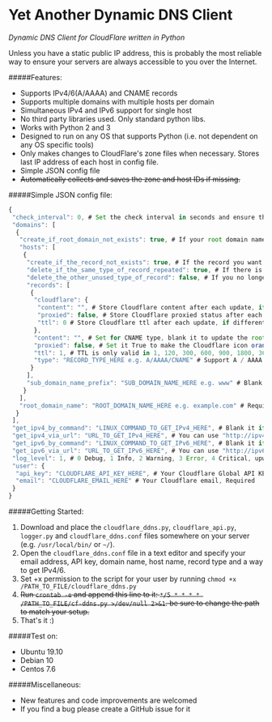 # Yet Another Dynamic DNS Client 
*Dynamic DNS Client for CloudFlare written in Python*

Unless you have a static public IP address, this is probably the most reliable way to ensure your servers are always accessible to you over the Internet.

#####Features:
* Supports IPv4/6(A/AAAA) and CNAME records 
* Supports multiple domains with multiple hosts per domain
* Simultaneous IPv4 and IPv6 support for single host
* No third party libraries used. Only standard python libs.
* Works with Python 2 and 3
* Designed to run on any OS that supports Python (i.e. not dependent on any OS specific tools)
* Only makes changes to CloudFlare's zone files when necessary. Stores last IP address of each host in config file.
* Simple JSON config file
* ~~Automatically collects and saves the zone and host IDs if missing.~~

#####Simple JSON config file:
```javascript
{
 "check_interval": 0, # Set the check interval in seconds and ensure that the script runs on the backend, you can also set it 0(off) and use "crontab" to set up a scheduled run.
 "domains": [
  {
   "create_if_root_domain_not_exists": true, # If your root domain name has not been added to Cloudflare, setting it to True will automatically help you add the root domain name to Cloudflare
   "hosts": [
    {
     "create_if_the_record_not_exists": true, # If the record you want to update does not exist, set it True to help you create that record
	 "delete_if_the_same_type_of_record_repeated": true, # If there is a duplicate of the type of record you want to update, set it "True" to help you delete extra records
     "delete_the_other_unused_type_of_record": false, # If you no longer use other types of records, such as using only type A and not using AAAA and CNAME types, set True to help you delete AAAA and CNAME types
     "records": [
      {
       "cloudflare": {
        "content": "", # Store Cloudflare content after each update, if different from Cloudflare, leave it blank
        "proxied": false, # Store Cloudflare proxied status after each update, if different from Cloudflare, set it false
        "ttl": 0 # Store Cloudflare ttl after each update, if different from Cloudflare, set it 0
       }, 
       "content": "", # Set for CNAME type, blank it to update the root domain name
       "proxied": false, # Set it True to make the Cloudflare icon orange(using Cloudflare proxy)
       "ttl": 1, # TTL is only valid in 1, 120, 300, 600, 900, 1800, 3600, 7200, 18000, 43200, 86400 (in second)
       "type": "RECORD_TYPE_HERE e.g. A/AAAA/CNAME" # Support A / AAAA / CNAME type, Required
      }
     ], 
     "sub_domain_name_prefix": "SUB_DOMAIN_NAME_HERE e.g. www" # Blank it to update root domain name
    }
   ], 
   "root_domain_name": "ROOT_DOMAIN_NAME_HERE e.g. example.com" # Required
  }
 ], 
 "get_ipv4_by_command": "LINUX_COMMAND_TO_GET_IPv4_HERE", # Blank it if you don’t understand
 "get_ipv4_via_url": "URL_TO_GET_IPv4_HERE", # You can use "http://ipv4.icanhazip.com" but I can't ensure its security
 "get_ipv6_by_command": "LINUX_COMMAND_TO_GET_IPv6_HERE", # Blank it if you don’t understand
 "get_ipv6_via_url": "URL_TO_GET_IPv6_HERE", # You can use "http://ipv6.icanhazip.com" but I can't ensure its security
 "log_level": 1, # 0 Debug, 1 Info, 2 Warning, 3 Error, 4 Critical, upwards include
 "user": {
  "api_key": "CLOUDFLARE_API_KEY_HERE", # Your Cloudflare Global API KEY, Required
  "email": "CLOUDFLARE_EMAIL_HERE" # Your Cloudflare email, Required
 }
}
```

#####Getting Started:
1. Download and place the ```cloudflare_ddns.py```, ```cloudflare_api.py```, ```logger.py``` and ```cloudflare_ddns.conf``` files somewhere on your server (e.g. ```/usr/local/bin/``` or ```~/```). 
2. Open the ```cloudflare_ddns.conf``` file in a text editor and specify your email address, API key, domain name, host name, record type and a way to get IPv4/6.
3. Set +x permission to the script for your user by running ```chmod +x /PATH_TO_FILE/cloudflare_ddns.py```
4. ~~Run ```crontab -e``` and append this line to it: ```*/5 * * * * /PATH_TO_FILE/cf-ddns.py >/dev/null 2>&1```. be sure to change the path to match your setup.~~
5. That's it :) 

#####Test on:
* Ubuntu 19.10
* Debian 10
* Centos 7.6

#####Miscellaneous:
* New features and code improvements are welcomed
* If you find a bug please create a GitHub issue for it
